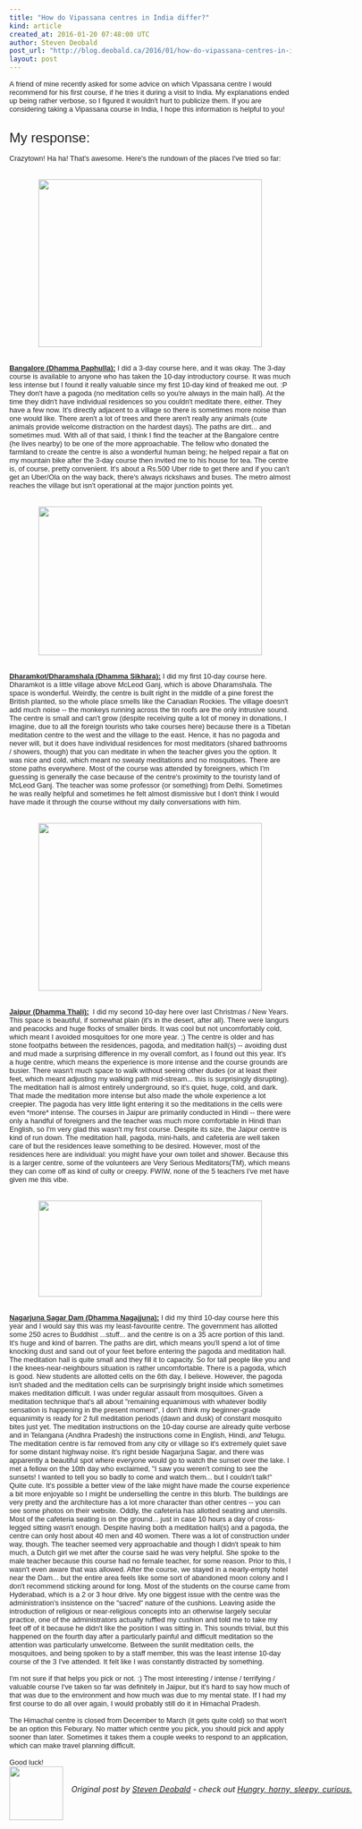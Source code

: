 ```yaml
---
title: "How do Vipassana centres in India differ?"
kind: article
created_at: 2016-01-20 07:48:00 UTC
author: Steven Deobald
post_url: "http://blog.deobald.ca/2016/01/how-do-vipassana-centres-in-india-differ.html"
layout: post
---
```

<div dir="ltr" style="text-align: left;" trbidi="on"><div style="color: #222222; font-family: arial, sans-serif; font-size: small;"><span style="font-size: 12.8px;">A friend of mine recently asked for some advice on which Vipassana centre I would recommend for his first course, if he tries it during a visit to India. My explanations ended up being rather verbose, so I figured it wouldn't hurt to publicize them. If you are considering taking a Vipassana course in India, I hope this information is helpful to you!</span></div><div style="color: #222222; font-family: arial, sans-serif; font-size: small;"><span style="font-size: 12.8px;"><br /></span></div><div style="color: #222222; font-family: arial, sans-serif; font-size: small;"><span style="font-size: 12.8px;"><br /></span></div><div style="color: #222222; font-family: arial, sans-serif;"><span style="font-size: x-large;">My response:</span></div><div style="color: #222222; font-family: arial, sans-serif; font-size: small;"><span style="font-size: 12.8px;"><br class="Apple-interchange-newline" />Crazytown! Ha ha! That's awesome. Here's the rundown of the places I've tried so far:</span><br /><span style="font-size: 12.8px;"><br /></span><span style="font-size: 12.8px;"><br /></span><div class="separator" style="clear: both; text-align: center;"><a href="http://s3.amazonaws.com/everystockphoto/fspid/15/50/25/75/india-karnataka-bangalore-15502575-l.jpg" imageanchor="1" style="margin-left: 1em; margin-right: 1em;"><img border="0" src="http://s3.amazonaws.com/everystockphoto/fspid/15/50/25/75/india-karnataka-bangalore-15502575-l.jpg" height="300" width="400" /></a></div><span style="font-size: 12.8px;"><br /></span></div><div style="color: #222222; font-family: arial, sans-serif; font-size: small;"><span style="font-size: 12.8px;"><br /></span></div><div style="color: #222222; font-family: arial, sans-serif; font-size: small;"><span style="font-size: 12.8px;"><b><u>Bangalore (Dhamma Paphulla):</u></b>&nbsp;I did a 3-day course here, and it was okay. The 3-day course is available to anyone who has taken the 10-day introductory course. It was much less intense but I found it really valuable since my first 10-day kind of freaked me out. :P They don't have a pagoda (no meditation cells so you're always in the main hall). At the time they didn't have individual residences so you couldn't meditate there, either. They have a few now. It's directly adjacent to a village so there is sometimes more noise than one would like. There aren't a lot of trees and there aren't really any animals (cute animals provide welcome distraction on the hardest days). The paths are dirt... and sometimes mud. With all of that said, I think I find the teacher at the Bangalore centre (he lives nearby) to be one of the more approachable. The fellow who donated the farmland to create the centre is also a wonderful human being; he helped repair a flat on my mountain bike after the 3-day course then invited me to his house for tea. The centre is, of course, pretty convenient. It's about a Rs.500 Uber ride to get there and if you can't get an Uber/Ola on the way back, there's always rickshaws and buses. The metro almost reaches the village but isn't operational at the major junction points yet.</span><br /><span style="font-size: 12.8px;"><br /></span><span style="font-size: 12.8px;"><br /></span><div class="separator" style="clear: both; text-align: center;"><a href="https://c2.staticflickr.com/4/3269/3105531401_049b6d3e6b.jpg" imageanchor="1" style="margin-left: 1em; margin-right: 1em;"><img border="0" height="266" src="https://c2.staticflickr.com/4/3269/3105531401_049b6d3e6b.jpg" width="400" /></a></div><span style="font-size: 12.8px;"><br /></span></div><div style="color: #222222; font-family: arial, sans-serif; font-size: small;"><span style="font-size: 12.8px;"><br /></span></div><div style="color: #222222; font-family: arial, sans-serif; font-size: small;"><span style="font-size: 12.8px;"><b><u>Dharamkot/Dharamshala (Dhamma Sikhara):</u></b>&nbsp;I did my first 10-day course here. Dharamkot is a little village above McLeod Ganj, which is above Dharamshala. The space is wonderful. Weirdly, the centre is built right in the middle of a pine forest the British planted, so the whole place smells like the Canadian Rockies. The village doesn't add much noise -- the monkeys running across the tin roofs are the only intrusive sound. The centre is small and can't grow (despite receiving quite a lot of money in donations, I imagine, due to all the foreign tourists who take courses here) because there is a Tibetan meditation centre to the west and the village to the east. Hence, it has no pagoda and never will, but it does have individual residences for most meditators (shared bathrooms / showers, though) that you can meditate in when the teacher gives you the option. It was nice and cold, which meant no sweaty meditations and no mosquitoes. There are stone paths everywhere. Most of the course was attended by foreigners, which I'm guessing is generally the case because of the centre's proximity to the touristy land of McLeod Ganj. The teacher was some professor (or something) from Delhi. Sometimes he was really helpful and sometimes he felt almost dismissive but I don't think I would have made it through the course without my daily conversations with him.</span><br /><span style="font-size: 12.8px;"><br /></span><span style="font-size: 12.8px;"><br /></span><div class="separator" style="clear: both; text-align: center;"><a href="http://www.thali.dhamma.org/images/photos/dhamma-thali-pagoda.jpg" imageanchor="1" style="margin-left: 1em; margin-right: 1em;"><img border="0" src="http://www.thali.dhamma.org/images/photos/dhamma-thali-pagoda.jpg" height="300" width="400" /></a></div><span style="font-size: 12.8px;"><br /></span></div><div style="color: #222222; font-family: arial, sans-serif; font-size: small;"><span style="font-size: 12.8px;"><br /></span></div><div style="color: #222222; font-family: arial, sans-serif; font-size: small;"><span style="font-size: 12.8px;"><b><u>Jaipur (Dhamma Thali):</u></b>&nbsp;&nbsp;I did my second 10-day here over last Christmas / New Years. This space is beautiful, if somewhat plain (it's in the desert, after all). There were langurs and peacocks and huge flocks of smaller birds. It was cool but not uncomfortably cold, which meant I avoided mosquitoes for one more year. ;) The centre is older and has stone footpaths between the residences, pagoda, and meditation hall(s) -- avoiding dust and mud made a surprising difference in my overall comfort, as I found out this year. It's a huge centre, which means the experience is more intense and the course grounds are busier. There wasn't much space to walk without seeing other dudes (or at least their feet, which meant adjusting my walking path mid-stream... this is surprisingly disrupting). The meditation hall is almost entirely underground, so it's quiet, huge, cold, and dark. That made the meditation more intense but also made the whole experience a lot creepier. The pagoda has very little light entering it so the meditations in the cells were even *more* intense. The courses in Jaipur are primarily conducted in Hindi -- there were only a handful of foreigners and the teacher was much more comfortable in Hindi than English, so I'm very glad this wasn't my first course. Despite its size, the Jaipur centre is kind of run down. The meditation hall, pagoda, mini-halls, and cafeteria are well taken care of but the residences leave something to be desired. However, most of the residences here are individual: you might have your own toilet and shower. Because this is a larger centre, some of the volunteers are Very Serious Meditators(TM), which means they can come off as kind of culty or creepy. FWIW, none of the 5 teachers I've met have given me this vibe.</span><br /><span style="font-size: 12.8px;"><br /></span><span style="font-size: 12.8px;"><br /></span><div class="separator" style="clear: both; text-align: center;"><a href="http://3.bp.blogspot.com/-EYM53a0t-YU/Vp8-EIow_kI/AAAAAAAARsc/ZCZCd9Z3hY0/s1600/dhamma-nagajjuna.jpg" imageanchor="1" style="margin-left: 1em; margin-right: 1em;"><img border="0" height="172" src="http://3.bp.blogspot.com/-EYM53a0t-YU/Vp8-EIow_kI/AAAAAAAARsc/ZCZCd9Z3hY0/s400/dhamma-nagajjuna.jpg" width="400" /></a></div><span style="font-size: 12.8px;"><br /></span></div><div style="color: #222222; font-family: arial, sans-serif; font-size: small;"><span style="font-size: 12.8px;"><br /></span></div><div style="color: #222222; font-family: arial, sans-serif; font-size: small;"><b style="font-size: 12.8px;"><u>Nagarjuna Sagar Dam (Dhamma Nagajjuna):</u></b><span style="font-size: 12.8px;">&nbsp;I did my third 10-day course here this year and I would say this was my least-favourite centre. The government has allotted some 250 acres to Buddhist ...stuff... and the centre is on a 35 acre portion of this land. It's huge and kind of barren. The paths are dirt, which means you'll spend a lot of time knocking dust and sand out of your feet before entering the pagoda and meditation hall. The meditation hall is quite small and they fill it to capacity. So for tall people like you and I the knees-near-neighbours situation is rather uncomfortable. There is a pagoda, which is good. New students are allotted cells on the 6th day, I believe. However, the pagoda isn't shaded and the meditation cells can be surprisingly bright inside which sometimes makes meditation difficult. I was under regular assault from mosquitoes. Given a meditation technique that's all about "remaining equanimous with whatever bodily sensation is happening in the present moment", I don't think my beginner-grade equanimity is ready for 2 full meditation periods (dawn and dusk) of constant mosquito bites just yet. The meditation instructions on the 10-day course are already quite verbose and in Telangana (Andhra Pradesh) the instructions come in English, Hindi,&nbsp;</span><i style="font-size: 12.8px;">and</i><span style="font-size: 12.8px;">&nbsp;Telugu. The meditation centre is far removed from any city or village so it's extremely quiet save for some distant highway noise. It's right beside Nagarjuna Sagar, and there was apparently a beautiful spot where everyone would go to watch the sunset over the lake. I met a fellow on the 10th day who exclaimed, "I saw you weren't coming to see the sunsets! I wanted to tell you so badly to come and watch them... but I couldn't talk!" Quite cute. It's possible a better view of the lake might have made the course experience a bit more enjoyable so I might be underselling the centre in this blurb. The buildings are very pretty and the architecture has a lot more character than other centres -- you can see some photos on their website. Oddly, the cafeteria has allotted seating and utensils. Most of the cafeteria seating is on the ground... just in case 10 hours a day of cross-legged sitting wasn't enough. Despite having both a meditation hall(s) and a pagoda, the centre can only host about 40 men and 40 women. There was a lot of construction under way, though. The teacher seemed very approachable and though I didn't speak to him much, a Dutch girl we met after the course said he was very helpful. She spoke to the male teacher because this course had no female teacher, for some reason. Prior to this, I wasn't even aware that was allowed. After the course, we stayed in a nearly-empty hotel near the Dam... but the entire area feels like some sort of abandoned moon colony and I don't recommend sticking around for long. Most of the students on the course came from Hyderabad, which is a 2 or 3 hour drive. My one biggest issue with the centre was the administration's insistence on the "sacred" nature of the cushions. Leaving aside the introduction of religious or near-religious concepts into an otherwise largely secular practice, one of the&nbsp;administrators&nbsp;actually ruffled my cushion and told me to take my feet off of it because he didn't like the position I was sitting in. This sounds trivial, but this happened on the fourth day after a particularly painful and difficult meditation so the attention was particularly unwelcome. Between the sunlit meditation cells, the mosquitoes, and being spoken to by a staff member, this was the least intense 10-day course of the 3 I've attended. It felt like I was constantly distracted by something.</span></div><div style="color: #222222; font-family: arial, sans-serif; font-size: small;"><span style="font-size: 12.8px;"><br /></span></div><div style="color: #222222; font-family: arial, sans-serif; font-size: small;"><span style="font-size: 12.8px;">I'm not sure if that helps you pick or not. :) The most interesting / intense / terrifying / valuable course I've taken so far was definitely in Jaipur, but it's hard to say how much of that was due to the environment and how much was due to my mental state. If I had my first course to do all over again, I would probably still do it in Himachal Pradesh.</span></div><div style="color: #222222; font-family: arial, sans-serif; font-size: small;"><span style="font-size: 12.8px;"><br /></span></div><div style="color: #222222; font-family: arial, sans-serif; font-size: small;"><span style="font-size: 12.8px;">The Himachal centre is closed from December to March (it gets quite cold) so that won't be an option this Feburary. No matter which centre you pick, you should pick and apply sooner than later. Sometimes it takes them a couple weeks to respond to an application, which can make travel planning difficult.</span></div><div style="color: #222222; font-family: arial, sans-serif; font-size: small;"><span style="font-size: 12.8px;"><br /></span></div><div style="color: #222222; font-family: arial, sans-serif; font-size: small;"><span style="font-size: 12.8px;">Good luck!</span></div></div>
<div class="author">
  <img src="http://nilenso.com/images/alumni/steven.webp" style="width: 96px; height: 96;">
  <span style="position: absolute; padding: 32px 15px;">
    <i>Original post by <a href="http://twitter.com/deobald">Steven Deobald</a> - check out <a href="http://blog.deobald.ca/">Hungry, horny, sleepy, curious.</a></i>
  </span>
</div>
